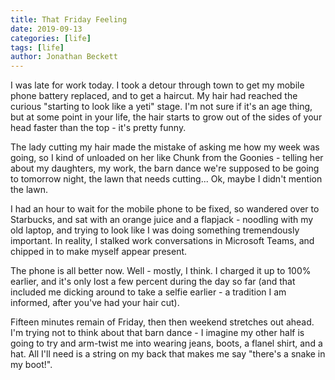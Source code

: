 ```yaml
---
title: That Friday Feeling
date: 2019-09-13
categories: [life]
tags: [life]
author: Jonathan Beckett
---
```


I was late for work today. I took a detour through town to get my mobile phone battery replaced, and to get a haircut. My hair had reached the curious "starting to look like a yeti" stage. I'm not sure if it's an age thing, but at some point in your life, the hair starts to grow out of the sides of your head faster than the top - it's pretty funny.

The lady cutting my hair made the mistake of asking me how my week was going, so I kind of unloaded on her like Chunk from the Goonies - telling her about my daughters, my work, the barn dance we're supposed to be going to tomorrow night, the lawn that needs cutting... Ok, maybe I didn't mention the lawn.

I had an hour to wait for the mobile phone to be fixed, so wandered over to Starbucks, and sat with an orange juice and a flapjack - noodling with my old laptop, and trying to look like I was doing something tremendously important. In reality, I stalked work conversations in Microsoft Teams, and chipped in to make myself appear present.

The phone is all better now. Well - mostly, I think. I charged it up to 100% earlier, and it's only lost a few percent during the day so far (and that included me dicking around to take a selfie earlier - a tradition I am informed, after you've had your hair cut).

Fifteen minutes remain of Friday, then then weekend stretches out ahead. I'm trying not to think about that barn dance - I imagine my other half is going to try and arm-twist me into wearing jeans, boots, a flanel shirt, and a hat. All I'll need is a string on my back that makes me say "there's a snake in my boot!".